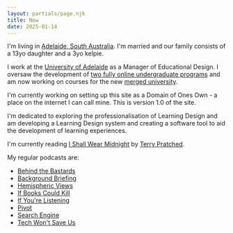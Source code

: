 ```yaml
---
layout: partials/page.njk
title: Now
date: 2025-01-14 
---
```


I'm living in [Adelaide, South Australia](https://duckduckgo.com/?q=adelaide&ia=web&iaxm=about). I'm married and our family consists of a 13yo daughter and a 3yo kelpie. 

I work at the [University of Adelaide](https://www.adelaide.edu.au/) as a Manager of Educational Design. I oversaw the development of [two fully online undergraduate programs](https://www.open.edu.au/universities/the-university-of-adelaide) and am now working on courses for the new [merged university](https://adelaideuni.edu.au/).

I'm currently working on setting up this site as a Domain of Ones Own - a place on the internet I can call mine. This is version 1.0 of the site.

I'm dedicated to exploring the professionalisation of Learning Design and am developing a Learning Design system and creating a software tool to aid the development of learning experiences.

I'm currently reading [I Shall Wear Midnight](https://en.wikipedia.org/wiki/I_Shall_Wear_Midnight) by [Terry Pratched](https://en.wikipedia.org/wiki/Terry_Pratchett). 

My regular podcasts are:
- [Behind the Bastards](https://pod.link/1373812661)
- [Background Briefing](https://pod.link/73330306)
- [Hemispheric Views](https://pod.link/1528461547)
- [If Books Could Kill](https://pod.link/1651876897)
- [If You're Listening](https://pod.link/1381291342)
- [Pivot](https://pod.link/pivot)
- [Search Engine](https://pod.link/1614253637)
- [Tech Won't Save Us](https://pod.link/1507621076)
